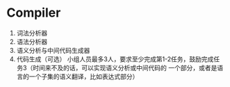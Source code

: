 # Compiler

1. 词法分析器
2. 语法分析器
3. 语义分析与中间代码⽣成器
4. 代码⽣成（可选）
⼩组⼈员最多3⼈，要求⾄少完成第1-2任务，⿎励完成任务3（时间来不及的话，可以实现语义分析或中间代码的 ⼀个部分，或者是语⾔的⼀个⼦集的语义翻译，⽐如表达式部分）
